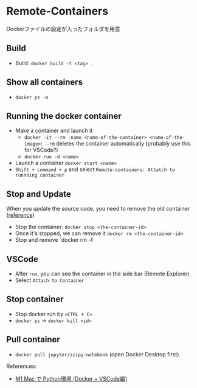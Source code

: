# Remote-Containers

Dockerファイルの設定が入ったフォルダを用意

## Build

* Build: `docker build -t <tag> .` 


## Show all containers
* `docker ps -a`


## Running the docker container
* Make a container and launch it
  * `docker -it --rm -name <name-of-the-container> <name-of-the-image>`: `--rm` deletes the container automatically (probably use this for VSCode?) 
  * `docker run -d <name>`
* Launch a container `docker start <name>`
* `Shift + command + p` and select `Remote-containers: Attatch to runnning container`


## Stop and Update
When you update the source code, you need to remove the old container ([reference](https://docs.docker.com/get-started/03_updating_app/#update-the-source-code))
* Stop the container: `docker stop <the-container-id>`
* Once it's stopped, we can remove it `docker rm <the-container-id>`
* Stop and remove `docker rm -f <the-container-id>


## VSCode
* After `run`, you can see the container in the side bar (Remote Explorer)
* Select `Attach to Container`

## Stop container
* Stop docker run by `<CTRL + C>`
* `docker ps` -> `docker kill <id>`


## Pull container
* `docker pull jupyter/scipy-notebook` (open Docker Desktop first)


References:
* [M1 Mac で Python環境 (Docker + VSCode編)](https://zenn.dev/ochamikan/articles/24465ac14a9e24)
